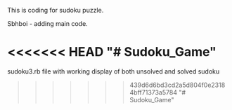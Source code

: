This is coding for sudoku puzzle.

Sbhboi - adding main code.

<<<<<<< HEAD
"# Sudoku_Game" 
=======
sudoku3.rb file with working display of both unsolved and solved sudoku
>>>>>>> 439d6d6bd3cd2a5d804f0e23184bff71373a5784
"# Sudoku_Game" 
